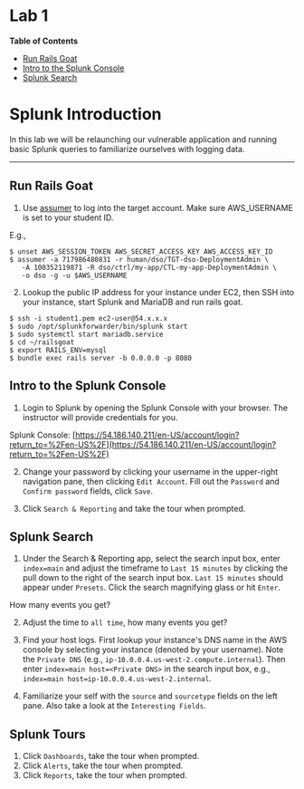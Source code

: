 # Lab 1

**Table of Contents**

- [Run Rails Goat](##run-rails-goat)
- [Intro to the Splunk Console](##intro-to-the-splunk-console)
- [Splunk Search](##splunk-search)

# Splunk Introduction

In this lab we will be relaunching our vulnerable application and running basic Splunk queries to familiarize ourselves with logging data.

---

## Run Rails Goat

1. Use [assumer](https://github.com/devsecops/assumer) to log into the target account. Make sure AWS_USERNAME is set to your student ID.

 E.g.,

 ```
$ unset AWS_SESSION_TOKEN AWS_SECRET_ACCESS_KEY AWS_ACCESS_KEY_ID
$ assumer -a 717986480831 -r human/dso/TGT-dso-DeploymentAdmin \
    -A 100352119871 -R dso/ctrl/my-app/CTL-my-app-DeploymentAdmin \
    -o dso -g -u $AWS_USERNAME
 ```

2. Lookup the public IP address for your instance under EC2, then SSH into your instance, start Splunk and MariaDB and run rails goat.

 ```
$ ssh -i student1.pem ec2-user@54.x.x.x
$ sudo /opt/splunkforwarder/bin/splunk start
$ sudo systemctl start mariadb.service
$ cd ~/railsgoat
$ export RAILS_ENV=mysql
$ bundle exec rails server -b 0.0.0.0 -p 8080
 ```

## Intro to the Splunk Console

1. Login to Splunk by opening the Splunk Console with your browser. The instructor will provide credentials for you.

Splunk Console: [https://54.186.140.211/en-US/account/login?return_to=%2Fen-US%2F](https://54.186.140.211/en-US/account/login?return_to=%2Fen-US%2F)

2. Change your password by clicking your username in the upper-right navigation pane, then clicking `Edit Account`. Fill out the `Password` and `Confirm password` fields, click `Save`.

3. Click `Search & Reporting` and take the tour when prompted.

## Splunk Search

1. Under the Search & Reporting app, select the search input box, enter `index=main` and adjust the timeframe to `Last 15 minutes` by clicking the pull down to the right of the search input box. `Last 15 minutes` should appear under `Presets`. Click the search magnifying glass or hit `Enter`.

 How many events you get?

2. Adjust the time to `all time`, how many events you get?

3. Find your host logs. First lookup your instance's DNS name in the AWS console by selecting your instance (denoted by your username). Note the `Private DNS`  (e.g., `ip-10.0.0.4.us-west-2.compute.internal`). Then enter `index=main host=<Private DNS>` in the search input box, e.g., `index=main host=ip-10.0.0.4.us-west-2.internal`.

4. Familiarize your self with the `source` and `sourcetype` fields on the left pane. Also take a look at the `Interesting Fields`.

## Splunk Tours

1. Click `Dashboards`, take the tour when prompted.
2. Click `Alerts`, take the tour when prompted.
3. Click `Reports`, take the tour when prompted.
